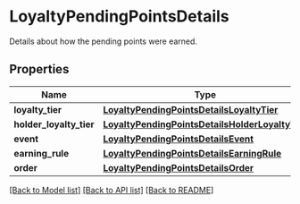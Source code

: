 # LoyaltyPendingPointsDetails

Details about how the pending points were earned.

## Properties

Name | Type | Description | Notes
------------ | ------------- | ------------- | -------------
**loyalty_tier** | [**LoyaltyPendingPointsDetailsLoyaltyTier**](LoyaltyPendingPointsDetailsLoyaltyTier.md) |  | [optional] 
**holder_loyalty_tier** | [**LoyaltyPendingPointsDetailsHolderLoyaltyTier**](LoyaltyPendingPointsDetailsHolderLoyaltyTier.md) |  | [optional] 
**event** | [**LoyaltyPendingPointsDetailsEvent**](LoyaltyPendingPointsDetailsEvent.md) |  | [optional] 
**earning_rule** | [**LoyaltyPendingPointsDetailsEarningRule**](LoyaltyPendingPointsDetailsEarningRule.md) |  | [optional] 
**order** | [**LoyaltyPendingPointsDetailsOrder**](LoyaltyPendingPointsDetailsOrder.md) |  | [optional] 

[[Back to Model list]](../README.md#documentation-for-models) [[Back to API list]](../README.md#documentation-for-api-endpoints) [[Back to README]](../README.md)


